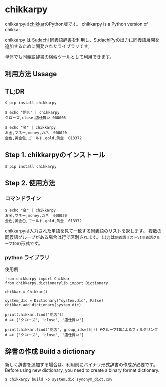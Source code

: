 # chikkarpy

chikkarpyは[chikkar](https://github.com/WorksApplications/chikkar)のPython版です。 
chikkarpy is a Python version of chikkar.

chikkarpy は [Sudachi 同義語辞書](https://github.com/WorksApplications/SudachiDict/)を利用し、[SudachiPy](https://github.com/WorksApplications/SudachiPy)の出力に同義語展開を追加するために開発されたライブラリです。

単体でも同義語辞書の検索ツールとして利用できます。

## 利用方法 Ussage
## TL;DR
```
$ pip install chikkarpy

$ echo "閉店" | chikkarpy
クローズ,close,店仕舞い 000005

$ echo "金" | chikkarpy
お金,マネー,money,カネ  000020
金色,黄金色,ゴールド,gold,黄金  013372
```

## Step 1. chikkarpyのインストール
```
$ pip install chikkarpy
```

## Step 2. 使用方法
### コマンドライン
```
$ echo "金" | chikkarpy
お金,マネー,money,カネ  000020
金色,黄金色,ゴールド,gold,黄金  013372
```
chikkarpyは入力された単語を見て一致する同義語のリストを返します。
複数の同義語グループがある場合は行で区別されます。
出力は`同義語リスト\t同義語グループID`の形式です。

### python ライブラリ
使用例
```
from chikkarpy import Chikkar
from chikkarpy.dictionarylib import Dictionary

chikkar = Chikkar()

system_dic = Dictionary("system.dic", False)
chikkar.add_dictionary(system_dic)

print(chikkar.find("閉店"))
# => ['クローズ', 'close', '店仕舞い']

print(chikkar.find("閉店", group_ids=[5])) #グループIDによるフィルタリング
# => ['クローズ', 'close', '店仕舞い']
```


## 辞書の作成 Build a dictionary

新しく辞書を追加する場合は、利用前にバイナリ形式辞書の作成が必要です。
Before using new dictionary, you need to create a binary format dictionary.

```
$ chikkarpy build -o system.dic synonym_dict.csv
```
